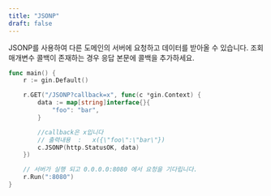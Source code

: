 ```yaml
---
title: "JSONP"
draft: false
---
```


JSONP를 사용하여 다른 도메인의 서버에 요청하고 데이터를 받아올 수 있습니다. 조회 매개변수 콜백이 존재하는 경우 응답 본문에 콜백을 추가하세요.

```go
func main() {
	r := gin.Default()

	r.GET("/JSONP?callback=x", func(c *gin.Context) {
		data := map[string]interface{}{
			"foo": "bar",
		}

		//callback은 x입니다
		// 출력내용  :   x({\"foo\":\"bar\"})
		c.JSONP(http.StatusOK, data)
	})

	// 서버가 실행 되고 0.0.0.0:8080 에서 요청을 기다립니다.
	r.Run(":8080")
}
```
